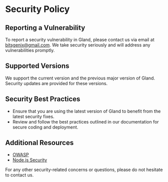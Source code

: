 # Security Policy

## Reporting a Vulnerability

To report a security vulnerability in Gland, please contact us via email at [bitsgenix@gmail.com](mailto:bitsgenix@gmail.com). We take security seriously and will address any vulnerabilities promptly.

## Supported Versions

We support the current version and the previous major version of Gland. Security updates are provided for these versions.

## Security Best Practices

- Ensure that you are using the latest version of Gland to benefit from the latest security fixes.
- Review and follow the best practices outlined in our documentation for secure coding and deployment.

## Additional Resources

- [OWASP](https://owasp.org)
- [Node.js Security](https://nodejs.org/en/docs/guides/security/)

For any other security-related concerns or questions, please do not hesitate to contact us.